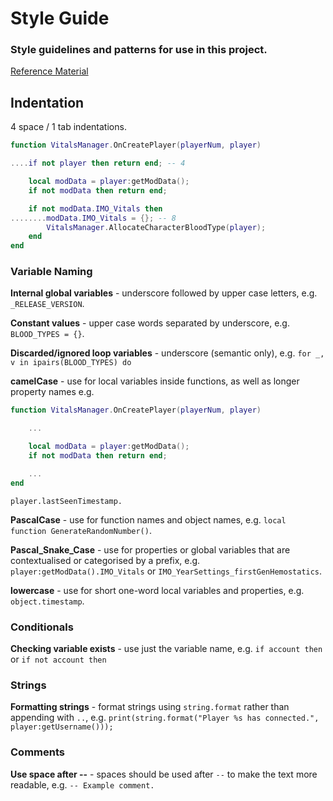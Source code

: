 # Style Guide
### Style guidelines and patterns for use in this project.

[Reference Material](http://lua-users.org/wiki/LuaStyleGuide)

## Indentation
4 space / 1 tab indentations.
```lua
function VitalsManager.OnCreatePlayer(playerNum, player)

....if not player then return end; -- 4

    local modData = player:getModData();
    if not modData then return end;

    if not modData.IMO_Vitals then
........modData.IMO_Vitals = {}; -- 8
        VitalsManager.AllocateCharacterBloodType(player);
    end
end
```

### Variable Naming

**Internal global variables** - underscore followed by upper case letters, e.g. ``` _RELEASE_VERSION```.

**Constant values** - upper case words separated by underscore, e.g. ```BLOOD_TYPES = {}```.

**Discarded/ignored loop variables** - underscore (semantic only), e.g. ```for _, v in ipairs(BLOOD_TYPES) do```

**camelCase** - use for local variables inside functions, as well as longer property names e.g. 
```lua
function VitalsManager.OnCreatePlayer(playerNum, player)

    ...

    local modData = player:getModData();
    if not modData then return end;

    ...
end
```

```player.lastSeenTimestamp.```

**PascalCase** - use for function names and object names, e.g. ```local function GenerateRandomNumber()```.

**Pascal_Snake_Case** - use for properties or global variables that are contextualised or categorised by a prefix, e.g. ```player:getModData().IMO_Vitals``` or ```IMO_YearSettings_firstGenHemostatics```.

**lowercase** - use for short one-word local variables and properties, e.g. ```object.timestamp```.

### Conditionals
**Checking variable exists** - use just the variable name, e.g. ```if account then``` or ```if not account then```

### Strings
**Formatting strings** - format strings using `string.format` rather than appending with `..`, e.g. ```print(string.format("Player %s has connected.", player:getUsername()));```


### Comments
**Use space after --** - spaces should be used after `--` to make the text more readable, e.g. ```-- Example comment.```

